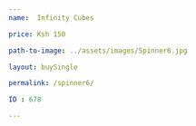 ```yaml
---
name:  Infinity Cubes

price: Ksh 150

path-to-image: ../assets/images/Spinner6.jpg

layout: buySingle

permalink: /spinner6/

ID : 678

---
```

